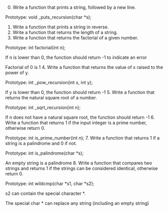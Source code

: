 0. Write a function that prints a string, followed by a new line.



Prototype: void _puts_recursion(char *s);
1. Write a function that prints a string in reverse.
2. Write a function that returns the length of a string.
3. Write a function that returns the factorial of a given number.



Prototype: int factorial(int n);

If n is lower than 0, the function should return -1 to indicate an error

Factorial of 0 is 1
4. Write a function that returns the value of x raised to the power of y.



Prototype: int _pow_recursion(int x, int y);

If y is lower than 0, the function should return -1
5. Write a function that returns the natural square root of a number.



Prototype: int _sqrt_recursion(int n);

If n does not have a natural square root, the function should return -1
6. Write a function that returns 1 if the input integer is a prime number, otherwise return 0.



Prototype: int is_prime_number(int n);
7. Write a function that returns 1 if a string is a palindrome and 0 if not.



Prototype: int is_palindrome(char *s);

An empty string is a palindrome
8. Write a function that compares two strings and returns 1 if the strings can be considered identical, otherwise return 0.



Prototype: int wildcmp(char *s1, char *s2);

s2 can contain the special character *.

The special char * can replace any string (including an empty string)
